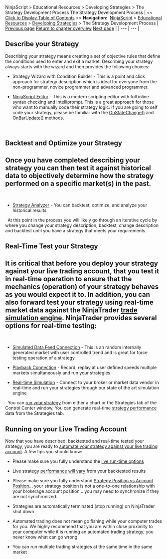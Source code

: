﻿
NinjaScript \> Educational Resources \> Developing Strategies \> The Strategy Development Process
The Strategy Development Process
| \<\< [Click to Display Table of Contents](the_strategy_development_process.md) \>\> **Navigation:**     [NinjaScript](ninjascript.md) \> [Educational Resources](educational_resources.md) \> [Developing Strategies](developing_strategies.md) \> The Strategy Development Process | [Previous page](compiling7.md) [Return to chapter overview](developing_strategies.md) [Next page](working_with_accounts.md) |
| --- | --- |
## Describe your Strategy
Describing your strategy means creating a set of objective rules that define the conditions used to enter and exit a market. Describing your strategy always starts with the wizard and then provides the following choices:
 
- Strategy Wizard with Condition Builder \- This is a point and click approach for strategy description which is ideal for everyone from the non\-programmer, novice programmer and advanced programmer. 

- [NinjaScript Editor](editor.md) \- This is a modern scripting editor with full inline syntax checking and Intelliprompt. This is a great approach for those who want to manually code their strategy logic. If you are going to self code your strategy, please be familiar with the [OnStateChange()](onstatechange.md) and [OnBarUpdate()](onbarupdate.md) methods. 

 
## Backtest and Optimize your Strategy
## Once you have completed describing your strategy you can then test it against historical data to objectively determine how the strategy performed on a specific market(s) in the past.
 
- [Strategy Analyzer](strategy_analyzer.md) \- You can backtest, optimize, and analyze your historical results 

 
At this point in the process you will likely go through an iterative cycle by where you change your strategy description, backtest, change description and backtest until you have a strategy that meets your requirements.
 
## Real\-Time Test your Strategy
## It is critical that before you deploy your strategy against your live trading account, that you test it in real\-time operation to ensure that the mechanics (operation) of your strategy behaves as you would expect it to. In addition, you can also forward test your strategy using real\-time market data against the NinjaTrader [trade simulation engine](simulation.md). NinjaTrader provides several options for real\-time testing:
 
- [Simulated Data Feed Connection](simulated_data_feed_connection.md) \- This is an random internally generated market with user controlled trend and is great for force testing operation of a strategy

- [Playback Connection](playback_connection.md) \- Record, replay at user defined speeds multiple markets simultaneously and run your strategies

- [Real\-time Simulation](simulation.md) \- Connect to your broker or market data vendor in real\-time and run your strategies through our state of the art simulation engine

 
You can [run your strategy](running_ninjascript_strategies.md) from either a chart or the Strategies tab of the Control Center window. You can generate real\-time [strategy performance](strategies_tab2.md) data from the Strategies tab.
 
## Running on your Live Trading Account
Now that you have described, backtested and real\-time tested your strategy, you are ready to [automate your strategy against your live trading account](running_ninjascript_strategies.md). A few tips you should know:
 
- Please make sure you fully understand the [live run\-time options](strategies_tab2.md)

- Live strategy [performance will vary](discrepancies_real-time_vs_bac.md) from your backtested results

- Please make sure you fully understand [Strategy Position vs Account Position](strategy_position_vs_account_p.md)... your strategy position is not a one\-to\-one relationship with your brokerage account position... you may need to synchronize if they are not synchronized. 

- Strategies are automatically terminated (stop running) on NinjaTrader shut down

- Automated trading does not mean go fishing while your computer trades for you. We highly recommend that you are within close proximity to your computer while it is running an automated trading strategy; you never know what can go wrong

- You can run multiple trading strategies at the same time in the same market
